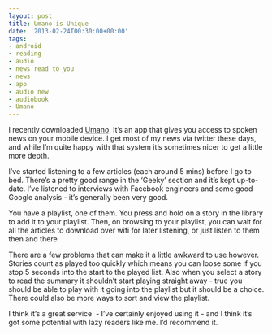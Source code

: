 ```yaml
---
layout: post
title: Umano is Unique
date: '2013-02-24T00:30:00+00:00'
tags:
- android
- reading
- audio
- news read to you
- news
- app
- audio new
- audiobook
- Umano
---
```

I recently downloaded [Umano](http://umanoapp.com/). It’s an app that gives you access to spoken news on your mobile device. I get most of my news via twitter these days, and while I’m quite happy with that system it’s sometimes nicer to get a little more depth.

I’ve started listening to a few articles (each around 5 mins) before I go to bed. There’s a pretty good range in the ‘Geeky’ section and it’s kept up-to-date. I’ve listened to interviews with Facebook engineers and some good Google analysis - it’s generally been very good.

You have a playlist, one of them. You press and hold on a story in the library to add it to your playlist. Then, on browsing to your playlist, you can wait for all the articles to download over wifi for later listening, or just listen to them then and there.

There are a few problems that can make it a little awkward to use however. Stories count as played too quickly which means you can loose some if you stop 5 seconds into the start to the played list. Also when you select a story to read the summary it shouldn’t start playing straight away - true you should be able to play with it going into the playlist but it should be a choice. There could also be more ways to sort and view the playlist.

I think it’s a great service  - I’ve certainly enjoyed using it - and I think it’s got some potential with lazy readers like me. I’d recommend it.
